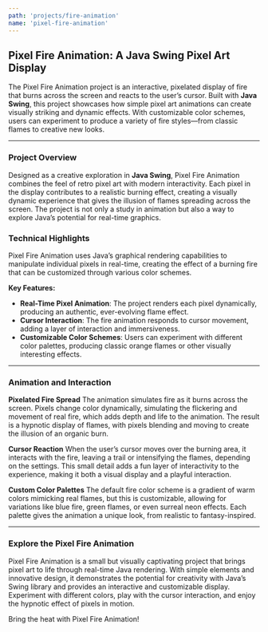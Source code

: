 ```yaml
---
path: 'projects/fire-animation'
name: 'pixel-fire-animation'
---
```


## Pixel Fire Animation: A Java Swing Pixel Art Display

The Pixel Fire Animation project is an interactive, pixelated display of fire that burns across the screen and reacts to the user’s cursor. Built with **Java Swing**, this project showcases how simple pixel art animations can create visually striking and dynamic effects. With customizable color schemes, users can experiment to produce a variety of fire styles—from classic flames to creative new looks.

---

### Project Overview

Designed as a creative exploration in **Java Swing**, Pixel Fire Animation combines the feel of retro pixel art with modern interactivity. Each pixel in the display contributes to a realistic burning effect, creating a visually dynamic experience that gives the illusion of flames spreading across the screen. The project is not only a study in animation but also a way to explore Java’s potential for real-time graphics.

### Technical Highlights

Pixel Fire Animation uses Java’s graphical rendering capabilities to manipulate individual pixels in real-time, creating the effect of a burning fire that can be customized through various color schemes.

**Key Features:**

- **Real-Time Pixel Animation**: The project renders each pixel dynamically, producing an authentic, ever-evolving flame effect.
- **Cursor Interaction**: The fire animation responds to cursor movement, adding a layer of interaction and immersiveness.
- **Customizable Color Schemes**: Users can experiment with different color palettes, producing classic orange flames or other visually interesting effects.

---

### Animation and Interaction

**Pixelated Fire Spread**
The animation simulates fire as it burns across the screen. Pixels change color dynamically, simulating the flickering and movement of real fire, which adds depth and life to the animation. The result is a hypnotic display of flames, with pixels blending and moving to create the illusion of an organic burn.

**Cursor Reaction**
When the user’s cursor moves over the burning area, it interacts with the fire, leaving a trail or intensifying the flames, depending on the settings. This small detail adds a fun layer of interactivity to the experience, making it both a visual display and a playful interaction.

**Custom Color Palettes**
The default fire color scheme is a gradient of warm colors mimicking real flames, but this is customizable, allowing for variations like blue fire, green flames, or even surreal neon effects. Each palette gives the animation a unique look, from realistic to fantasy-inspired.

---

### Explore the Pixel Fire Animation

Pixel Fire Animation is a small but visually captivating project that brings pixel art to life through real-time Java rendering. With simple elements and innovative design, it demonstrates the potential for creativity with Java’s Swing library and provides an interactive and customizable display. Experiment with different colors, play with the cursor interaction, and enjoy the hypnotic effect of pixels in motion.

Bring the heat with Pixel Fire Animation!
